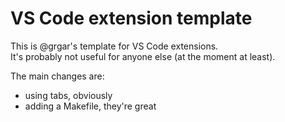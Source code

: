 # VS Code extension template

This is @grgar's template for VS Code extensions.  
It's probably not useful for anyone else (at the moment at least).

The main changes are:

- using tabs, obviously
- adding a Makefile, they're great
